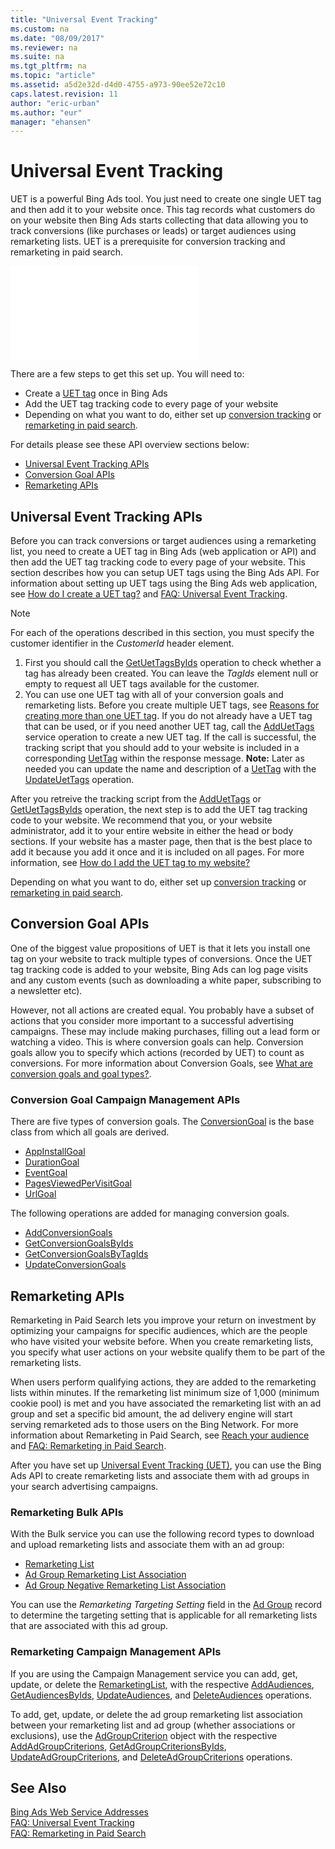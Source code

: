 ```yaml
---
title: "Universal Event Tracking"
ms.custom: na
ms.date: "08/09/2017"
ms.reviewer: na
ms.suite: na
ms.tgt_pltfrm: na
ms.topic: "article"
ms.assetid: a5d2e32d-d4d0-4755-a973-90ee52e72c10
caps.latest.revision: 11
author: "eric-urban"
ms.author: "eur"
manager: "ehansen"
---
```

# Universal Event Tracking
UET is a powerful Bing Ads tool. You just need to create one single UET tag and then add it to your website once. This tag records what customers do on your website then Bing Ads starts collecting that data allowing you to track conversions (like purchases or leads) or target audiences using remarketing lists. UET is a prerequisite for conversion tracking and remarketing in paid search.

![Universal Event Tracking](../../concepts/universal-event-tracking.md)

There are a few steps to get this set up. You will need to:
* Create a [UET tag](#uet) once in Bing Ads
* Add the UET tag tracking code to every page of your website
* Depending on what you want to do, either set up [conversion tracking](#conversiongoals) or [remarketing in paid search](#remarketing).

For details please see these API overview sections below:
-   [Universal Event Tracking APIs](#uet)
-   [Conversion Goal APIs](#conversiongoals)
-   [Remarketing APIs](#remarketing)

## <a name="uet"></a>Universal Event Tracking APIs

Before you can track conversions or target audiences using a remarketing list, you need to create a UET tag in Bing Ads (web application or API) and then add the UET tag tracking code to every page of your website. This section describes how you can setup UET tags using the Bing Ads API. For information about setting up UET tags using the Bing Ads web application, see [How do I create a UET tag?](http://help.bingads.microsoft.com/#apex/3/en/56682/2-500) and [FAQ: Universal Event Tracking](https://help.bingads.microsoft.com/#apex/3/en/53056/2). 

> [!NOTE]
> For each of the operations described in this section, you must specify the customer identifier in the *CustomerId* header element. 

1. First you should call the [GetUetTagsByIds](https://msdn.microsoft.com/library/bing-ads-campaign-management-getuettagsbyids.aspx) operation to check whether a tag has already been created. You can leave the *TagIds* element null or empty to request all UET tags available for the customer.
2. You can use one UET tag with all of your conversion goals and remarketing lists. Before you create multiple UET tags, see [Reasons for creating more than one UET tag](https://help.bingads.microsoft.com/#apex/3/en/56685/2). If you do not already have a UET tag that can be used, or if you need another UET tag, call the [AddUetTags](https://msdn.microsoft.com/library/bing-ads-campaign-management-adduettags.aspx) service operation to create a new UET tag. If the call is successful, the tracking script that you should add to your website is included in a corresponding [UetTag](https://msdn.microsoft.com/library/bing-ads-campaign-management-uettag.aspx) within the response message. **Note:** Later as needed you can update the name and description of a [UetTag](https://msdn.microsoft.com/library/bing-ads-campaign-management-uettag.aspx) with the [UpdateUetTags](https://msdn.microsoft.com/library/bing-ads-campaign-management-updateuettags.aspx) operation.

After you retreive the tracking script from the [AddUetTags](https://msdn.microsoft.com/library/bing-ads-campaign-management-adduettags.aspx) or [GetUetTagsByIds](https://msdn.microsoft.com/library/bing-ads-campaign-management-getuettagsbyids.aspx) operation, the next step is to add the UET tag tracking code to your website. We recommend that you, or your website administrator, add it to your entire website in either the head or body sections. If your website has a master page, then that is the best place to add it because you add it once and it is included on all pages. For more information, see [How do I add the UET tag to my website?](http://help.bingads.microsoft.com/#apex/3/en/56688/2-500) 

Depending on what you want to do, either set up [conversion tracking](#conversiongoals) or [remarketing in paid search](#remarketing).

## <a name="conversiongoals"></a>Conversion Goal APIs

One of the biggest value propositions of UET is that it lets you install one tag on your website to track multiple types of conversions. Once the UET tag tracking code is added to your website, Bing Ads can log page visits and any custom events (such as downloading a white paper, subscribing to a newsletter etc). 

However, not all actions are created equal. You probably have a subset of actions that you consider more important to a successful advertising campaigns. These may include making purchases, filling out a lead form or watching a video. This is where conversion goals can help. Conversion goals allow you to specify which actions (recorded by UET) to count as conversions. For more information about Conversion Goals, see [What are conversion goals and goal types?](http://help.bingads.microsoft.com/#apex/3/en/56709/2-500).

### <a name="conversiongoals_campaign"></a>Conversion Goal Campaign Management APIs

There are five types of conversion goals. The [ConversionGoal](https://msdn.microsoft.com/library/bing-ads-campaign-management-conversiongoal.aspx) is the base class from which all goals are derived. 
* [AppInstallGoal](https://msdn.microsoft.com/library/bing-ads-campaign-management-appinstallgoal.aspx)
* [DurationGoal](https://msdn.microsoft.com/library/bing-ads-campaign-management-durationgoal.aspx)
* [EventGoal](https://msdn.microsoft.com/library/bing-ads-campaign-management-eventgoal.aspx)
* [PagesViewedPerVisitGoal](https://msdn.microsoft.com/library/bing-ads-campaign-management-pagesviewedpervisitgoal.aspx)
* [UrlGoal](https://msdn.microsoft.com/library/bing-ads-campaign-management-urlgoal.aspx)


The following operations are added for managing conversion goals.

* [AddConversionGoals](https://msdn.microsoft.com/library/bing-ads-campaign-management-addconversiongoals.aspx)
* [GetConversionGoalsByIds](https://msdn.microsoft.com/library/bing-ads-campaign-management-getconversiongoalsbyids.aspx)
* [GetConversionGoalsByTagIds](https://msdn.microsoft.com/library/bing-ads-campaign-management-getconversiongoalsbytagids.aspx)
* [UpdateConversionGoals](https://msdn.microsoft.com/library/bing-ads-campaign-management-updateconversiongoals.aspx)


## <a name="remarketing"></a>Remarketing APIs
Remarketing in Paid Search lets you improve your return on investment by optimizing your campaigns for specific audiences, which are the people who have visited your website before. When you create remarketing lists, you specify what user actions on your website qualify them to be part of the remarketing lists. 

When users perform qualifying actions, they are added to the remarketing lists within minutes. If the remarketing list minimum size of 1,000 (minimum cookie pool) is met and you have associated the remarketing list with an ad group and set a specific bid amount, the ad delivery engine will start serving remarketed ads to those users on the Bing Network. For more information about Remarketing in Paid Search, see [Reach your audience](http://help.bingads.microsoft.com/#apex/3/en/n5022/1) and [FAQ: Remarketing in Paid Search](https://help.bingads.microsoft.com/#apex/3/en/56727/1).   

After you have set up [Universal Event Tracking (UET)](#uet), you can use the Bing Ads API to create remarketing lists and associate them with ad groups in your search advertising campaigns. 


### <a name="remarketing_bulk"></a>Remarketing Bulk APIs
With the Bulk service you can use the following record types to download and upload remarketing lists and associate them with an ad group:
- [Remarketing List](https://msdn.microsoft.com/library/bing-ads-bulk-remarketing-list-record.aspx) 
- [Ad Group Remarketing List Association](https://msdn.microsoft.com/library/bing-ads-bulk-ad-group-remarketing-list-association-record.aspx)  
- [Ad Group Negative Remarketing List Association](https://msdn.microsoft.com/library/bing-ads-bulk-ad-group-negative-remarketing-list-association-record.aspx)  

You can use the *Remarketing Targeting Setting* field in the [Ad Group](https://msdn.microsoft.com/library/bing-ads-bulk-ad-group-record.aspx) record to determine the targeting setting that is applicable for all remarketing lists that are associated with this ad group. 

### <a name="remarketing_campaign"></a>Remarketing Campaign Management APIs
If you are using the Campaign Management service you can add, get, update, or delete the [RemarketingList](https://msdn.microsoft.com/library/bing-ads-campaign-management-remarketinglist.aspx), with the respective [AddAudiences](https://msdn.microsoft.com/library/bing-ads-campaign-management-addaudiences.aspx), [GetAudiencesByIds](https://msdn.microsoft.com/library/bing-ads-campaign-management-getaudiencesbyids.aspx), [UpdateAudiences](https://msdn.microsoft.com/library/bing-ads-campaign-management-updateaudiences.aspx), and [DeleteAudiences](https://msdn.microsoft.com/library/bing-ads-campaign-management-deleteaudiences.aspx) operations.

To add, get, update, or delete the ad group remarketing list association between your remarketing list and ad group (whether associations or exclusions), use the [AdGroupCriterion](https://msdn.microsoft.com/library/bing-ads-campaign-management-adgroupcriterion.aspx) object with the respective [AddAdGroupCriterions](https://msdn.microsoft.com/library/bing-ads-campaign-management-addadgroupcriterions.aspx), [GetAdGroupCriterionsByIds](https://msdn.microsoft.com/library/bing-ads-campaign-management-getadgroupcriterionsbyids.aspx), [UpdateAdGroupCriterions](https://msdn.microsoft.com/library/bing-ads-campaign-management-updateadgroupcriterions.aspx), and [DeleteAdGroupCriterions](https://msdn.microsoft.com/library/bing-ads-campaign-management-deleteadgroupcriterions.aspx) operations. 


## See Also

[Bing Ads Web Service Addresses](../../concepts/bing-ads-web-service-addresses.md)  
[FAQ: Universal Event Tracking](https://help.bingads.microsoft.com/#apex/3/en/53056/2)  
[FAQ: Remarketing in Paid Search](https://help.bingads.microsoft.com/#apex/3/en/56727/1)  